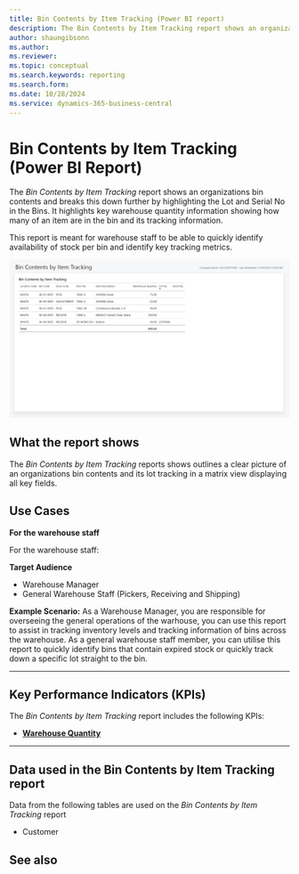 ```yaml
---
title: Bin Contents by Item Tracking (Power BI report)
description: The Bin Contents by Item Tracking report shows an organizations bin contents and breaks this down further by highlighting the Lot and Serial No in the Bins.
author: shaungibsonn
ms.author: 
ms.reviewer: 
ms.topic: conceptual
ms.search.keywords: reporting
ms.search.form: 
ms.date: 10/28/2024
ms.service: dynamics-365-business-central
---
```


# Bin Contents by Item Tracking (Power BI Report)

The _Bin Contents by Item Tracking_ report shows an organizations bin contents and breaks this down further by highlighting the Lot and Serial No in the Bins. It highlights key warehouse quantity information showing how many of an item are in the bin and its tracking information.

This report is meant for warehouse staff to be able to quickly identify availability of stock per bin and identify key tracking metrics.

![Bin Contents by Item Tracking](/business-central/media/inventory/bin-content-by-item-tracking.png "Bin Contents by Item Tracking - Screenshot")

## What the report shows

The *Bin Contents by Item Tracking* reports shows outlines a clear picture of an organizations bin contents and its lot tracking in a matrix view displaying all key fields.

## Use Cases

**For the warehouse staff**

For the warehouse staff:

**Target Audience**

- Warehouse Manager
- General Warehouse Staff (Pickers, Receiving and Shipping)

**Example Scenario:** 
As a Warehouse Manager, you are responsible for overseeing the general operations of the warhouse, you can use this report to assist in tracking inventory levels and tracking information of bins across the warehouse. As a general warehouse staff member, you can utilise this report to quickly identify bins that contain expired stock or quickly track down a specific lot straight to the bin.

---

## Key Performance Indicators (KPIs)

The _Bin Contents by Item Tracking_ report includes the following KPIs:

- [**Warehouse Quantity**](#TODO)
---
## Data used in the Bin Contents by Item Tracking report

Data from the following tables are used on the *Bin Contents by Item Tracking* report
- Customer


## See also